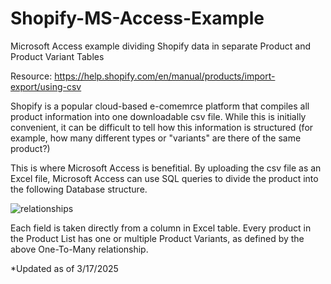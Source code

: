 # Shopify-MS-Access-Example
Microsoft Access example dividing Shopify data in separate Product and Product Variant Tables

Resource:
https://help.shopify.com/en/manual/products/import-export/using-csv

Shopify is a popular cloud-based e-comemrce platform that compiles all product information into one downloadable csv file. While this is initially convenient, it can be difficult to tell how this information is structured (for example, how many different types or "variants" are there of the same product?)

This is where Microsoft Access is benefitial. By uploading the csv file as an Excel file, Microsoft Access can use SQL queries to divide the product into the following Database structure.

![relationships](https://github.com/user-attachments/assets/35538786-9687-4061-af30-e8d04f359933)


Each field is taken directly from a column in Excel table. Every product in the Product List has one or multiple Product Variants, as defined by the above One-To-Many relationship. 




*Updated as of 3/17/2025



